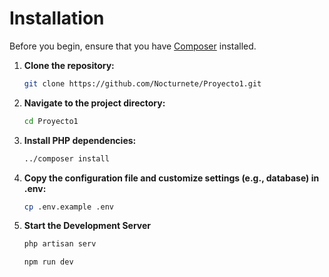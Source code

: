 # Installation

Before you begin, ensure that you have [Composer](https://getcomposer.org/) installed.

1. **Clone the repository:**
    ```bash
    git clone https://github.com/Nocturnete/Proyecto1.git
    ```

2. **Navigate to the project directory:**
    ```bash
    cd Proyecto1
    ```

3. **Install PHP dependencies:**
    ```bash
    ../composer install
    ```

4. **Copy the configuration file and customize settings (e.g., database) in .env:**
    ```bash
    cp .env.example .env
    ```

5. **Start the Development Server**
    ```bash
    php artisan serv
    ```
    ```bash
    npm run dev
    ```